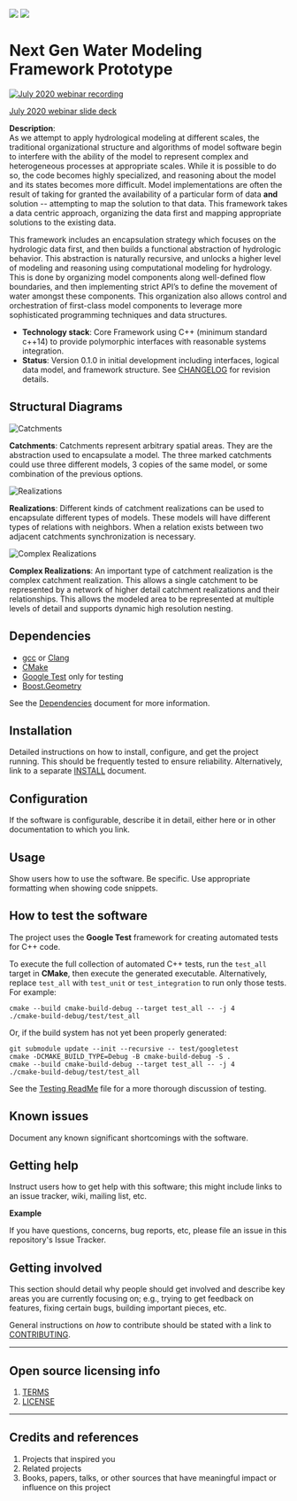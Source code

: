 ![](https://github.com/noaa-owp/ngen/workflows/Testing%20and%20Validation/badge.svg)
![](https://github.com/noaa-owp/ngen/workflows/Documentation/badge.svg)

# Next Gen Water Modeling Framework Prototype
[![July 2020 webinar recording](https://img.youtube.com/vi/6XKPX4g9agY/0.jpg)](https://www.youtube.com/watch?v=6XKPX4g9agY)

[July 2020 webinar slide deck](./doc/presentations/Next_Generation_Modeling_System_Seminar-15July2020.pdf)

**Description**:  
As we attempt to apply hydrological modeling at different scales, the traditional organizational structure and algorithms of model software begin to interfere with the ability of the model to represent complex and heterogeneous processes at appropriate scales.  While it is possible to do so, the code becomes highly specialized, and reasoning about the model and its states becomes more difficult.  Model implementations are often the result of taking for granted the availability of a particular form of data **and** solution -- attempting to map the solution to that data. This framework takes a data centric approach, organizing the data first and mapping appropriate solutions to the existing data.

This framework includes an encapsulation strategy which focuses on the hydrologic data first, and then builds a functional abstraction of hydrologic behavior.  This abstraction is naturally recursive, and unlocks a higher level of modeling and reasoning using computational modeling for hydrology.  This is done by organizing model components along well-defined flow boundaries, and then implementing strict API’s to define the movement of water amongst these components.  This organization also allows control and orchestration of first-class model components to leverage more sophisticated programming techniques and data structures.


  - **Technology stack**: Core Framework using C++ (minimum standard c++14) to provide polymorphic interfaces with reasonable systems integration.
  - **Status**:  Version 0.1.0 in initial development including interfaces, logical data model, and framework structure.  See  [CHANGELOG](CHANGELOG.md) for revision details.

## Structural Diagrams

![Catchments](https://raw.githubusercontent.com/NOAA-OWP/ngen/master/doc/images/hy_features_catchment_diagram.png)

**Catchments**: Catchments represent arbitrary spatial areas. They are the abstraction used to encapsulate a model. The three marked catchments could use three different models, 3 copies of the same model, or some combination of the previous options. 

![Realizations](https://raw.githubusercontent.com/NOAA-OWP/ngen/master/doc/images/realization_relations.png)

**Realizations**: Different kinds of catchment realizations can be used to encapsulate different types of models. These models will have different types of relations with neighbors. When a relation exists between two adjacent catchments synchronization is necessary.

![Complex Realizations](https://raw.githubusercontent.com/NOAA-OWP/ngen/master/doc/images/complex_realizations.png)

**Complex Realizations**: An important type of catchment realization is the complex catchment realization. This allows a single catchment to be represented by a network of higher detail catchment realizations and their relationships. This allows the modeled area to be represented at multiple levels of detail and supports dynamic high resolution nesting.

## Dependencies
- [gcc](https://gcc.gnu.org/) or [Clang](https://clang.llvm.org/)
- [CMake](https://gitlab.kitware.com/cmake/cmake)
- [Google Test](https://github.com/google/googletest) only for testing
- [Boost.Geometry](https://www.boost.org/doc/libs/1_72_0/libs/geometry/doc/html/geometry/compilation.html)

See the [Dependencies](doc/DEPENDENCIES.md) document for more information.

## Installation

Detailed instructions on how to install, configure, and get the project running.
This should be frequently tested to ensure reliability. Alternatively, link to
a separate [INSTALL](INSTALL.md) document.

## Configuration

If the software is configurable, describe it in detail, either here or in other documentation to which you link.

## Usage

Show users how to use the software.
Be specific.
Use appropriate formatting when showing code snippets.

## How to test the software

The project uses the **Google Test** framework for creating automated tests for C++ code.

To execute the full collection of automated C++ tests, run the `test_all` target in **CMake**, then execute the generated executable.  Alternatively, replace `test_all` with `test_unit` or `test_integration` to run only those tests.
For example:
  
    cmake --build cmake-build-debug --target test_all -- -j 4
    ./cmake-build-debug/test/test_all
    
Or, if the build system has not yet been properly generated:

    git submodule update --init --recursive -- test/googletest
    cmake -DCMAKE_BUILD_TYPE=Debug -B cmake-build-debug -S .
    cmake --build cmake-build-debug --target test_all -- -j 4
    ./cmake-build-debug/test/test_all

See the [Testing ReadMe](test/README.md) file for a more thorough discussion of testing.

## Known issues

Document any known significant shortcomings with the software.

## Getting help

Instruct users how to get help with this software; this might include links to an issue tracker, wiki, mailing list, etc.

**Example**

If you have questions, concerns, bug reports, etc, please file an issue in this repository's Issue Tracker.

## Getting involved

This section should detail why people should get involved and describe key areas you are
currently focusing on; e.g., trying to get feedback on features, fixing certain bugs, building
important pieces, etc.

General instructions on _how_ to contribute should be stated with a link to [CONTRIBUTING](CONTRIBUTING.md).


----

## Open source licensing info
1. [TERMS](TERMS.md)
2. [LICENSE](LICENSE)


----

## Credits and references

1. Projects that inspired you
2. Related projects
3. Books, papers, talks, or other sources that have meaningful impact or influence on this project
